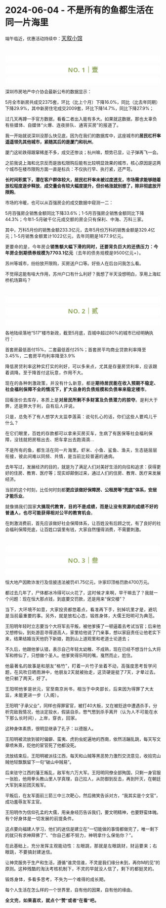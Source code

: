 # 2024-06-04 - 不是所有的鱼都生活在同一片海里

<p style="visibility: visible;">端午临近，优惠活动持续中：<a class="weapp_text_link js_weapp_entry wx_tap_link js_wx_tap_highlight" style="font-size: 17px; visibility: visible;" data-miniprogram-appid="wx2e9d304ca0c18079" data-miniprogram-path="pages/home/dashboard/index" data-miniprogram-applink="" data-miniprogram-nickname="天叙小馆" href="" data-miniprogram-type="text" data-miniprogram-servicetype="">天叙小馆</a></p><p style="visibility: visible;"><br style="visibility: visible;"></p><p style="outline: 0px;font-family: system-ui, -apple-system, BlinkMacSystemFont, &quot;Helvetica Neue&quot;, &quot;PingFang SC&quot;, &quot;Hiragino Sans GB&quot;, &quot;Microsoft YaHei UI&quot;, &quot;Microsoft YaHei&quot;, Arial, sans-serif;letter-spacing: 0.544px;text-wrap: wrap;background-color: rgb(255, 255, 255);visibility: visible;"><br style="outline: 0px;visibility: visible;"></p><p style="outline: 0px;letter-spacing: 0.544px;text-wrap: wrap;color: rgb(34, 34, 34);font-family: -apple-system-font, system-ui, &quot;Helvetica Neue&quot;, &quot;PingFang SC&quot;, &quot;Hiragino Sans GB&quot;, &quot;Microsoft YaHei UI&quot;, &quot;Microsoft YaHei&quot;, Arial, sans-serif;background-color: rgb(255, 255, 255);text-align: center;visibility: visible;"><span style="outline: 0px;font-weight: bold;line-height: 25px;color: rgb(149, 169, 103);font-size: 20px;visibility: visible;">NO. 1｜壹</span></p><p style="outline: 0px;letter-spacing: 0.544px;text-wrap: wrap;color: rgb(34, 34, 34);font-family: -apple-system-font, system-ui, &quot;Helvetica Neue&quot;, &quot;PingFang SC&quot;, &quot;Hiragino Sans GB&quot;, &quot;Microsoft YaHei UI&quot;, &quot;Microsoft YaHei&quot;, Arial, sans-serif;background-color: rgb(255, 255, 255);text-align: center;visibility: visible;"><br style="outline: 0px;visibility: visible;"></p><p style="visibility: visible;"><span style="visibility: visible;">深圳市房地产中介协会最新公布的数据显示：</span></p><p style="visibility: visible;"><span style="visibility: visible;">5月全市新房共成交2375套，环比（比上个月）下降16.0%，同比（比去年同期）下降29.9%，其中新房住宅成交2009套，环比下降14.7%，同比下降27.9%；</span></p><p style="visibility: visible;">过几天再蹲一手官方数据，看看二者出入能有多大。如果就这数据，那<span style="font-size: var(--articleFontsize); letter-spacing: 0.034em; visibility: visible;">也太辜负有些媒体、自媒体</span><span style="font-size: var(--articleFontsize); letter-spacing: 0.034em; visibility: visible;">“</span><span style="font-size: var(--articleFontsize); letter-spacing: 0.034em; visibility: visible;">火爆、连夜排队、通宵买房</span><span style="font-size: var(--articleFontsize); letter-spacing: 0.034em; visibility: visible;">”的报道了。</span><span style="font-size: var(--articleFontsize); letter-spacing: 0.034em; visibility: visible;"></span></p><p style="visibility: visible;">我一开始就说深圳没那么快见底，因为在我们的数据库中，这座城市的<strong style="visibility: visible;">居民杠杆率遥遥领先其他城市，紧随其后的是厦门和杭州</strong>。</p><p style="visibility: visible;">厦门这轮跌得跟窜稀差不多，成交还惨淡；杭州嘛，颓势已显，让子弹再飞一会。</p><p style="visibility: visible;">之前我说上海和北京反而是放松限购后能有比较明显效果的城市，核心原因是这两个城市在楼市限购方面一直是标兵：不仅执行早、执行紧，还严苛。</p><p style="visibility: visible;"><strong style="visibility: visible;">长时间积累下，潜在客户群体较大，居民杠杆率未被过度透支，市场需求能够随着放松程度逐步释放</strong>。<strong style="visibility: visible;">成交量会有较大幅度提升，但价格涨就别想了，除非彻底放开限购</strong>。<br style="visibility: visible;"></p><p style="visibility: visible;">市场的冷暖，也可以从百强房企的成交数据中窥测一二：</p><p style="visibility: visible;">5月百强房企销售金额同比下降33.6%；1-5月百强房企销售金额同比下降44.3%；<span style="font-size: var(--articleFontsize); letter-spacing: 0.034em; visibility: visible;">今年1-5月</span><span style="font-size: var(--articleFontsize); letter-spacing: 0.034em; visibility: visible;">破</span><span style="font-size: var(--articleFontsize); letter-spacing: 0.034em; visibility: visible;">千亿元成交额的房企</span><span style="font-size: var(--articleFontsize); letter-spacing: 0.034em; visibility: visible;">只有保利、中海、万科三家。</span></p><p style="visibility: visible;">其中，万科5月份的销售金额233.3亿元，去年5月份万科的销售金额是329.4亿元；<span style="letter-spacing: 0.578px; text-wrap: wrap; visibility: visible;">1-5月销售金额</span><span style="letter-spacing: 0.578px; text-wrap: wrap; visibility: visible;">累计1022亿元，去年同期是1677.9亿元。</span></p><p style="visibility: visible;"><span style="font-size: var(--articleFontsize); letter-spacing: 0.034em; visibility: visible;"><span style="letter-spacing: 0.578px; text-wrap: wrap; visibility: visible;">更要命的是，今年房企</span></span><strong style="visibility: visible;"><span style="font-size: var(--articleFontsize); letter-spacing: 0.034em; visibility: visible;"><span style="letter-spacing: 0.578px; text-wrap: wrap; visibility: visible;">销售额大幅下滑的同时，还要背负巨大的还债压力：</span></span><span style="font-size: var(--articleFontsize); letter-spacing: 0.034em; visibility: visible;">今年</span><span style="font-size: var(--articleFontsize); letter-spacing: 0.034em; visibility: visible;">房企到期债券规模为7703.1亿元</span></strong><span style="font-size: var(--articleFontsize); letter-spacing: 0.034em; visibility: visible;">（去年的债务规模是9500亿元+）。</span></p><p style="visibility: visible;">苏州等城市，纷纷放开限购，买房送户口等。好些人在后台问我怎么看。</p><p style="visibility: visible;">不觉得这能有啥大作用，苏州户口有什么利好？我想了半天没想明白，享用上海虹桥机场算吗？</p><p><br></p><p style="outline: 0px;font-family: system-ui, -apple-system, BlinkMacSystemFont, &quot;Helvetica Neue&quot;, &quot;PingFang SC&quot;, &quot;Hiragino Sans GB&quot;, &quot;Microsoft YaHei UI&quot;, &quot;Microsoft YaHei&quot;, Arial, sans-serif;letter-spacing: 0.544px;text-wrap: wrap;background-color: rgb(255, 255, 255);visibility: visible;"><br style="outline: 0px;visibility: visible;"></p><p style="outline: 0px;letter-spacing: 0.544px;text-wrap: wrap;color: rgb(34, 34, 34);font-family: -apple-system-font, system-ui, &quot;Helvetica Neue&quot;, &quot;PingFang SC&quot;, &quot;Hiragino Sans GB&quot;, &quot;Microsoft YaHei UI&quot;, &quot;Microsoft YaHei&quot;, Arial, sans-serif;background-color: rgb(255, 255, 255);text-align: center;visibility: visible;"><span style="outline: 0px;font-weight: bold;line-height: 25px;color: rgb(149, 169, 103);font-size: 20px;visibility: visible;">NO. 2｜贰</span></p><p style="outline: 0px;letter-spacing: 0.544px;text-wrap: wrap;color: rgb(34, 34, 34);font-family: -apple-system-font, system-ui, &quot;Helvetica Neue&quot;, &quot;PingFang SC&quot;, &quot;Hiragino Sans GB&quot;, &quot;Microsoft YaHei UI&quot;, &quot;Microsoft YaHei&quot;, Arial, sans-serif;background-color: rgb(255, 255, 255);text-align: center;visibility: visible;"><br style="outline: 0px;visibility: visible;"></p><p>各地陆续落地“517”楼市新政，截至5月底，百城中超过80%的城市已经明确执行：</p><p>首套房最低首付15%，二套最低首付25%；<span style="font-size: var(--articleFontsize);letter-spacing: 0.034em;">首套房平均商业贷款利率降至3.45%，二套房平均利率降至3.9%</span></p><p><span style="font-size: var(--articleFontsize);letter-spacing: 0.034em;">降低房贷利率这种实打实的利好，可以多来点，尤其是存量房贷利率，应该跟着调降。</span><span style="font-size: var(--articleFontsize);letter-spacing: 0.034em;">至于降首付这玩意，作用不大。</span></p><p><span style="font-size: var(--articleFontsize);letter-spacing: 0.034em;"></span><span style="font-size: var(--articleFontsize);letter-spacing: 0.578px;">现在的各种刺激政策，并没有什么新意，都是<strong>期待居民能在收入预期不稳定、社会福利保障不全的情况下，扩大自身的负债规模和负债率来稳定楼市</strong>。</span></p><p>回看<span style="letter-spacing: 0.578px;text-wrap: wrap;">涨价去库存，本质上是<strong>对居民所剩不多财富及负债潜力的掠夺</strong>。是利大于弊，还是弊大于利，自有后人评说。</span></p><p><span style="letter-spacing: 0.578px;text-wrap: wrap;"></span><span style="font-size: var(--articleFontsize);letter-spacing: 0.034em;">只是，总免不了有人想学</span><span style="font-size: var(--articleFontsize);letter-spacing: 0.034em;">大太监李莲英：说句扎心的话，你们这些人要鸡儿干什么？</span></p><p><span style="font-size: var(--articleFontsize);letter-spacing: 0.034em;">在它们眼里，百姓的存款都可以拿来买房买车，生病了有医保等社会福利保障，没钱就把房租出去、把车拿出去跑滴滴...</span></p><p><span style="font-size: var(--articleFontsize);letter-spacing: 0.034em;">不是所有的鱼，都生活在同一片海里。虾米、小鱼、鲨鱼、渔夫，生态链层层衔接，彼此间难以同频、共情，是当前比较普遍的通病。<br></span></p><p>去年写过，发展经济的目的，就是为了满足人们对美好生活的向往和追求：获得更好的住房、教育、医疗等；现实却颠倒过来，通过人们的住房、教育、医疗来发展经济。</p><p>当前的这个时刻，比任何时刻都<strong>更应该做好保障房、公租房等“兜底”体系，安居才能乐业</strong>。<br></p><p><span style="letter-spacing: 0.578px;text-wrap: wrap;">就像搞我们国家<strong>大搞现代教育，目的不是成绩，而是让没有资源的成绩不好的普通人，也尽可能获得相对公平的教育机会</strong>。</span></p><p>在刺激消费前，首先应该做好社会保障体系，让百姓没有后顾之忧，有了良好的社会福利保障兜底，让百姓口袋里有钱，大家自然懂得消费，不需要刺激。</p><p><br></p><p style="outline: 0px;font-family: system-ui, -apple-system, BlinkMacSystemFont, &quot;Helvetica Neue&quot;, &quot;PingFang SC&quot;, &quot;Hiragino Sans GB&quot;, &quot;Microsoft YaHei UI&quot;, &quot;Microsoft YaHei&quot;, Arial, sans-serif;letter-spacing: 0.544px;text-wrap: wrap;background-color: rgb(255, 255, 255);visibility: visible;"><br style="outline: 0px;visibility: visible;"></p><p style="outline: 0px;letter-spacing: 0.544px;text-wrap: wrap;color: rgb(34, 34, 34);font-family: -apple-system-font, system-ui, &quot;Helvetica Neue&quot;, &quot;PingFang SC&quot;, &quot;Hiragino Sans GB&quot;, &quot;Microsoft YaHei UI&quot;, &quot;Microsoft YaHei&quot;, Arial, sans-serif;background-color: rgb(255, 255, 255);text-align: center;visibility: visible;"><span style="outline: 0px;font-weight: bold;line-height: 25px;color: rgb(149, 169, 103);font-size: 20px;visibility: visible;">NO. 3｜叁</span></p><p style="outline: 0px;letter-spacing: 0.544px;text-wrap: wrap;color: rgb(34, 34, 34);font-family: -apple-system-font, system-ui, &quot;Helvetica Neue&quot;, &quot;PingFang SC&quot;, &quot;Hiragino Sans GB&quot;, &quot;Microsoft YaHei UI&quot;, &quot;Microsoft YaHei&quot;, Arial, sans-serif;background-color: rgb(255, 255, 255);text-align: center;visibility: visible;"><br style="outline: 0px;visibility: visible;"></p><p>恒大地产因欺诈发行及信披违法被罚41.75亿元，许家印顶格罚款4700万元。</p><p>都过去几年了，尸体都冰冷得可以火花了，<span style="letter-spacing: 0.578px;text-wrap: wrap;">这时候才来</span><span style="letter-spacing: 0.578px;text-wrap: wrap;">啊，</span>早干嘛去了？我就一个问题：现在恒大那点钱，到底要交罚款，还是用来“保交楼”？</p><p><span style="font-size: var(--articleFontsize);letter-spacing: 0.034em;">当下，</span><span style="font-size: var(--articleFontsize);letter-spacing: 0.034em;">大环境不如意，大家投资都悠着点，看准再下手，别掉坑里才是，避坑是当前最重要的事。</span><span style="font-size: var(--articleFontsize);letter-spacing: 0.034em;">另外，就是放松心态，</span><span style="font-size: var(--articleFontsize);letter-spacing: 0.034em;">锻炼</span><span style="font-size: var(--articleFontsize);letter-spacing: 0.034em;">身体，</span><span style="font-size: var(--articleFontsize);letter-spacing: 0.034em;">大儒王阳明可为</span><span style="font-size: var(--articleFontsize);letter-spacing: 0.034em;">典范。</span></p><p>王阳明年轻时立志要当个大将军去平叛，被他爹揍了一顿逼着去考试当官；后来他又想修仙，到处游逛寻得道高人，家里给他说了门亲事，想以家庭责任让他老实下来，结果结婚当天他扔下新娘，跑到山上道观里和老道士论道去；<br></p><p>不久后，他跟他爹认错，表示自己年轻太幼稚、不成熟，现在已经不想当什么大将军和修仙了，只想做个圣人。他爹笑得乐呵的嘴，戛然而止，尬住。<br></p><p><span style="font-size: var(--articleFontsize);letter-spacing: 0.034em;">他最著名的故事是和朋友“格竹”，盯着一片竹子坐着不动，高强度思考哲学问题，在风吹日晒雨淋中，他朋友2天就被抬走，这货硬是挺了7天，才晕过去。</span><span style="font-size: var(--articleFontsize);letter-spacing: 0.034em;">他只躺了两天，好了。</span></p><p style="letter-spacing: 0.578px;text-wrap: wrap;">王阳明他爹是状元，官至南京尚书，相当于中央部长，后来因为得罪了大太监，未能更进一步（入阁）。</p><p>王阳明“子承父业”，同样也得罪宦官，被打40大板，又在被贬途中遭遇杀手，分析完敌我情况，他淡定投水，假装自杀，憋气憋到杀手离开（<span style="letter-spacing: 0.578px;text-wrap: wrap;">认为人不可能</span><span style="letter-spacing: 0.578px;text-wrap: wrap;">在水下</span><span style="letter-spacing: 0.578px;text-wrap: wrap;">那么长时间），上岸，穿衣，回家。</span></p><p>这种身体素质，很明显继承了孔子：以德服人。<br style="letter-spacing: 0.578px;text-wrap: wrap;"></p><p>王阳明被流放到彼时偏僻、蛮夷、虎豹虫蛇遍地的西南，依然活蹦乱跳，每天写文章喷朱熹，贬他的宦官死了他都没死。</p><p>流放结束后，王阳明被派往江西，每天和山贼等黑恶势力激烈交流意见，收拾完山贼他轻飘飘留下一句“破山中贼易”。<br></p><p>后来驻守江西的藩王叛乱，敌军有六万大军。王阳明同僚全部殉国，只剩一身官服一张脸，他用拳头教山里人学真理，自己拉人，从防御到反击，再到歼灭，在朝廷大军到来前团灭叛军。</p><p>平叛后，在友军面前三箭三中三次靶心，然后微笑告诉对方，“我其实是个文官”，成功羞辱友军主官。<br></p><p>王阳明作为信仰孔孟的大儒，用亲身经历告诉我们，要文明精神，也要野蛮体魄。有个好<span style="font-size: var(--articleFontsize);letter-spacing: 0.034em;">身体</span><span style="font-size: var(--articleFontsize);letter-spacing: 0.034em;">是一切发展的</span><span style="font-size: var(--articleFontsize);letter-spacing: 0.034em;">前提条件。</span></p><p>这点要向福建人学习，他们的迷信是建立在“一切能做的事情都做完了，唯一剩下的就只有求神拜佛了”、<span style="letter-spacing: 0.578px;text-wrap: wrap;">“你自己都不努力，</span><span style="letter-spacing: 0.578px;text-wrap: wrap;">神明拿什么保佑你</span><span style="letter-spacing: 0.578px;text-wrap: wrap;">？</span><span style="letter-spacing: 0.578px;text-wrap: wrap;">”。</span></p><p>在此基础上，<span style="letter-spacing: 0.578px;text-wrap: wrap;">充分发挥主观能动性：</span><span style="letter-spacing: 0.578px;text-wrap: wrap;">左眼跳</span><span style="letter-spacing: 0.578px;text-wrap: wrap;">，那就是左眼跳财</span><span style="letter-spacing: 0.578px;text-wrap: wrap;">，</span><span style="letter-spacing: 0.578px;text-wrap: wrap;">财运要来；</span><span style="letter-spacing: 0.578px;text-wrap: wrap;">右眼跳，</span><span style="letter-spacing: 0.578px;text-wrap: wrap;">不要</span><span style="letter-spacing: 0.578px;text-wrap: wrap;">搞封建迷信。</span></p><p>让神灵服务于生产和生活，遵循“谁灵信谁，不灵是我们缘分未到，再你M的见”的原则。<span style="font-size: var(--articleFontsize);letter-spacing: 0.034em;">这种残酷的淘汰</span><span style="font-size: var(--articleFontsize);letter-spacing: 0.034em;">考核机制下</span><span style="font-size: var(--articleFontsize);letter-spacing: 0.034em;">，不灵的早就没人信了，</span><span style="font-size: var(--articleFontsize);letter-spacing: 0.034em;">剩下的</span><span style="font-size: var(--articleFontsize);letter-spacing: 0.034em;">都挺灵的。</span></p><p><span style="font-size: var(--articleFontsize);letter-spacing: 0.034em;">锻炼身体，多看多思考，不失为一个难得的成长期。</span></p><p>每个人生活在怎么样的一个世界里，自有他的因果，自有他的缘由。</p><p style="margin-bottom: 0px;outline: 0px;"><strong style="outline: 0px;font-family: system-ui, -apple-system, BlinkMacSystemFont, &quot;Helvetica Neue&quot;, &quot;PingFang SC&quot;, &quot;Hiragino Sans GB&quot;, &quot;Microsoft YaHei UI&quot;, &quot;Microsoft YaHei&quot;, Arial, sans-serif;letter-spacing: 0.544px;text-wrap: wrap;background-color: rgb(255, 255, 255);color: rgb(34, 34, 34);font-size: 16px;"><span style="outline: 0px;font-size: 14px;">全文完，如果喜欢，就点个“赞”或者“在看”吧。</span></strong></p><p style="display: none;"><mp-style-type data-value="3"></mp-style-type></p>